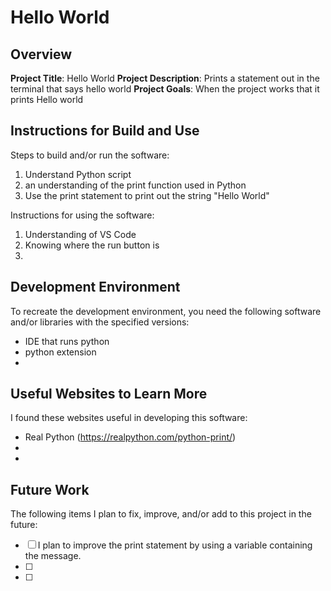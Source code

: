# Hello World

## Overview

**Project Title**:
  Hello World
**Project Description**:
  Prints a statement out in the terminal that says hello world
**Project Goals**:
  When the project works that it prints Hello world
## Instructions for Build and Use

Steps to build and/or run the software:

1. Understand Python script
2. an understanding of the print function used in Python
3. Use the print statement to print out the string "Hello World"

Instructions for using the software:

1.  Understanding of VS Code 
2. Knowing where the run button is
3.

## Development Environment 

To recreate the development environment, you need the following software and/or libraries with the specified versions:

* IDE that runs python
* python extension
* 

## Useful Websites to Learn More

I found these websites useful in developing this software:

* Real Python (https://realpython.com/python-print/)
*
*

## Future Work

The following items I plan to fix, improve, and/or add to this project in the future:

* [ ] I plan to improve the print statement by using a variable containing the message.
* [ ]
* [ ]
